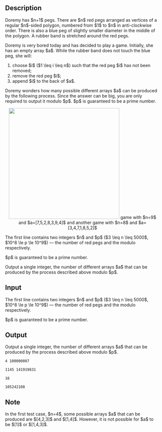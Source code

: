 ## Description

<div><p>Doremy has $n+1$ pegs. There are $n$ red pegs arranged as vertices of a regular $n$-sided polygon, numbered from $1$ to $n$ in anti-clockwise order. There is also a blue peg of <span class="tex-font-style-bf">slightly smaller diameter</span> in the middle of the polygon. A rubber band is stretched around the red pegs.</p><p>Doremy is very bored today and has decided to play a game. Initially, she has an empty array $a$. While the rubber band does not touch the blue peg, she will:</p><ol> <li> choose $i$ ($1 \leq i \leq n$) such that the red peg $i$ has not been removed; </li><li> remove the red peg $i$; </li><li> append $i$ to the back of $a$. </li></ol><p>Doremy wonders how many possible different arrays $a$ can be produced by the following process. Since the answer can be big, you are only required to output it modulo $p$. $p$ is guaranteed to be a prime number.</p><center>  <img class="tex-graphics" src="file://bmuvQKn7.png" style="max-width: 100.0%;max-height: 100.0%;" width="360px">   <span class="tex-font-size-small">game with $n=9$ and $a=[7,5,2,8,3,9,4]$ and another game with $n=8$ and $a=[3,4,7,1,8,5,2]$</span> </center></div><div class="input-specification"><p>The first line contains two integers $n$ and $p$ ($3 \leq n \leq 5000$, $10^8 \le p \le 10^9$)&nbsp;— the number of red pegs and the modulo respectively.</p><p>$p$ is guaranteed to be a prime number.</p></div><div class="output-specification"><p>Output a single integer, the number of different arrays $a$ that can be produced by the process described above modulo $p$.</p></div>

## Input

<p>The first line contains two integers $n$ and $p$ ($3 \leq n \leq 5000$, $10^8 \le p \le 10^9$)&nbsp;— the number of red pegs and the modulo respectively.</p><p>$p$ is guaranteed to be a prime number.</p>

## Output

<p>Output a single integer, the number of different arrays $a$ that can be produced by the process described above modulo $p$.</p>





```input1
4 100000007
```




```input2
1145 141919831
```




```output1
16
```




```output2
105242108
```



## Note

<p>In the first test case, $n=4$, some possible arrays $a$ that can be produced are $[4,2,3]$ and $[1,4]$. However, it is not possible for $a$ to be $[1]$ or $[1,4,3]$.</p>
